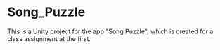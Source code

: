 # Song_Puzzle

This is a Unity project for the app "Song Puzzle", which is created for a class assignment at the first.
